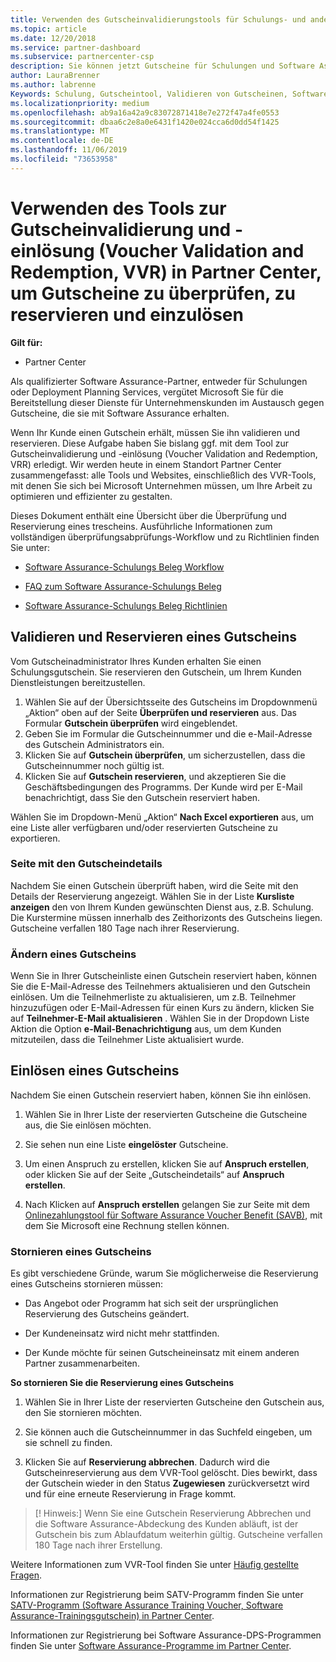 ```yaml
---
title: Verwenden des Gutscheinvalidierungstools für Schulungs- und andere Gutscheine im Partner Center | Partner Center
ms.topic: article
ms.date: 12/20/2018
ms.service: partner-dashboard
ms.subservice: partnercenter-csp
description: Sie können jetzt Gutscheine für Schulungen und Software Assurance-Programme im Partner Center anfordern
author: LauraBrenner
ms.author: labrenne
Keywords: Schulung, Gutscheintool, Validieren von Gutscheinen, Software Assurance-Ansprüche, DPS, SATV
ms.localizationpriority: medium
ms.openlocfilehash: ab9a16a42a9c83072871418e7e272f47a4fe0553
ms.sourcegitcommit: dbaa6c2e8a0e6431f1420e024cca6d0dd54f1425
ms.translationtype: MT
ms.contentlocale: de-DE
ms.lasthandoff: 11/06/2019
ms.locfileid: "73653958"
---
```

# <a name="use-the-voucher-validation-and-redemption-tool-in-partner-center-to-validate-reserve-and-redeem-vouchers"></a>Verwenden des Tools zur Gutscheinvalidierung und -einlösung (Voucher Validation and Redemption, VVR) in Partner Center, um Gutscheine zu überprüfen, zu reservieren und einzulösen 

**Gilt für:**

- Partner Center

Als qualifizierter Software Assurance-Partner, entweder für Schulungen oder Deployment Planning Services, vergütet Microsoft Sie für die Bereitstellung dieser Dienste für Unternehmenskunden im Austausch gegen Gutscheine, die sie mit Software Assurance erhalten.

Wenn Ihr Kunde einen Gutschein erhält, müssen Sie ihn validieren und reservieren. Diese Aufgabe haben Sie bislang ggf. mit dem Tool zur Gutscheinvalidierung und -einlösung (Voucher Validation and Redemption, VRR) erledigt. Wir werden heute in einem Standort Partner Center zusammengefasst: alle Tools und Websites, einschließlich des VVR-Tools, mit denen Sie sich bei Microsoft Unternehmen müssen, um Ihre Arbeit zu optimieren und effizienter zu gestalten.

Dieses Dokument enthält eine Übersicht über die Überprüfung und Reservierung eines trescheins. Ausführliche Informationen zum vollständigen überprüfungsabprüfungs-Workflow und zu Richtlinien finden Sie unter: 

- [Software Assurance-Schulungs Beleg Workflow](https://query.prod.cms.rt.microsoft.com/cms/api/am/binary/RE3krfK)

- [FAQ zum Software Assurance-Schulungs Beleg](https://query.prod.cms.rt.microsoft.com/cms/api/am/binary/RE3kz5o) 

- [Software Assurance-Schulungs Beleg Richtlinien](https://query.prod.cms.rt.microsoft.com/cms/api/am/binary/RE3koEP) 


## <a name="validate-and-reserve-a-voucher"></a>Validieren und Reservieren eines Gutscheins

Vom Gutscheinadministrator Ihres Kunden erhalten Sie einen Schulungsgutschein. Sie reservieren den Gutschein, um Ihrem Kunden Dienstleistungen bereitzustellen.

1. Wählen Sie auf der Übersichtsseite des Gutscheins im Dropdownmenü „Aktion“ oben auf der Seite **Überprüfen und reservieren** aus. Das Formular **Gutschein überprüfen** wird eingeblendet.
2. Geben Sie im Formular die Gutscheinnummer und die e-Mail-Adresse des Gutschein Administrators ein.
3. Klicken Sie auf **Gutschein überprüfen**, um sicherzustellen, dass die Gutscheinnummer noch gültig ist.
4. Klicken Sie auf **Gutschein reservieren**, und akzeptieren Sie die Geschäftsbedingungen des Programms. Der Kunde wird per E-Mail benachrichtigt, dass Sie den Gutschein reserviert haben.

Wählen Sie im Dropdown-Menü „Aktion“ **Nach Excel exportieren** aus, um eine Liste aller verfügbaren und/oder reservierten Gutscheine zu exportieren.

### <a name="voucher-details-page"></a>Seite mit den Gutscheindetails

Nachdem Sie einen Gutschein überprüft haben, wird die Seite mit den Details der Reservierung angezeigt. Wählen Sie in der Liste **Kursliste anzeigen** den von Ihrem Kunden gewünschten Dienst aus, z.B. Schulung.
Die Kurstermine müssen innerhalb des Zeithorizonts des Gutscheins liegen. Gutscheine verfallen 180 Tage nach ihrer Reservierung.

### <a name="modify-a-voucher"></a>Ändern eines Gutscheins

Wenn Sie in Ihrer Gutscheinliste einen Gutschein reserviert haben, können Sie die E-Mail-Adresse des Teilnehmers aktualisieren und den Gutschein einlösen. Um die Teilnehmerliste zu aktualisieren, um z.B. Teilnehmer hinzuzufügen oder E-Mail-Adressen für einen Kurs zu ändern, klicken Sie auf **Teilnehmer-E-Mail aktualisieren** . Wählen Sie in der Dropdown Liste Aktion die Option **e-Mail-Benachrichtigung** aus, um dem Kunden mitzuteilen, dass die Teilnehmer Liste aktualisiert wurde.

## <a name="redeem-a-voucher"></a>Einlösen eines Gutscheins

Nachdem Sie einen Gutschein reserviert haben, können Sie ihn einlösen. 

1. Wählen Sie in Ihrer Liste der reservierten Gutscheine die Gutscheine aus, die Sie einlösen möchten. 
2. Sie sehen nun eine Liste **eingelöster** Gutscheine.

4. Um einen Anspruch zu erstellen, klicken Sie auf **Anspruch erstellen**, oder klicken Sie auf der Seite „Gutscheindetails“ auf **Anspruch erstellen**.

5. Nach Klicken auf **Anspruch erstellen** gelangen Sie zur Seite mit dem [Onlinezahlungstool für Software Assurance Voucher Benefit (SAVB)](https://planningservices.partners.extranet.microsoft.com/en/Pages/getpaid.aspx), mit dem Sie Microsoft eine Rechnung stellen können.


### <a name="cancel-a-voucher"></a>Stornieren eines Gutscheins

Es gibt verschiedene Gründe, warum Sie möglicherweise die Reservierung eines Gutscheins stornieren müssen:

- Das Angebot oder Programm hat sich seit der ursprünglichen Reservierung des Gutscheins geändert.

- Der Kundeneinsatz wird nicht mehr stattfinden.

- Der Kunde möchte für seinen Gutscheineinsatz mit einem anderen Partner zusammenarbeiten.

**So stornieren Sie die Reservierung eines Gutscheins**

1. Wählen Sie in Ihrer Liste der reservierten Gutscheine den Gutschein aus, den Sie stornieren möchten.

2. Sie können auch die Gutscheinnummer in das Suchfeld eingeben, um sie schnell zu finden. 

3. Klicken Sie auf **Reservierung abbrechen**. Dadurch wird die Gutscheinreservierung aus dem VVR-Tool gelöscht. Dies bewirkt, dass der Gutschein wieder in den Status **Zugewiesen** zurückversetzt wird und für eine erneute Reservierung in Frage kommt.

>[! Hinweis:] Wenn Sie eine Gutschein Reservierung Abbrechen und die Software Assurance-Abdeckung des Kunden abläuft, ist der Gutschein bis zum Ablaufdatum weiterhin gültig. Gutscheine verfallen 180 Tage nach ihrer Erstellung.

Weitere Informationen zum VVR-Tool finden Sie unter [Häufig gestellte Fragen](vvr-faq.md).

Informationen zur Registrierung beim SATV-Programm finden Sie unter [SATV-Programm (Software Assurance Training Voucher, Software Assurance-Trainingsgutschein) in Partner Center](software-assurance-satv.md).

Informationen zur Registrierung bei Software Assurance-DPS-Programmen finden Sie unter [Software Assurance-Programme im Partner Center](software-assurance-dps.md).

